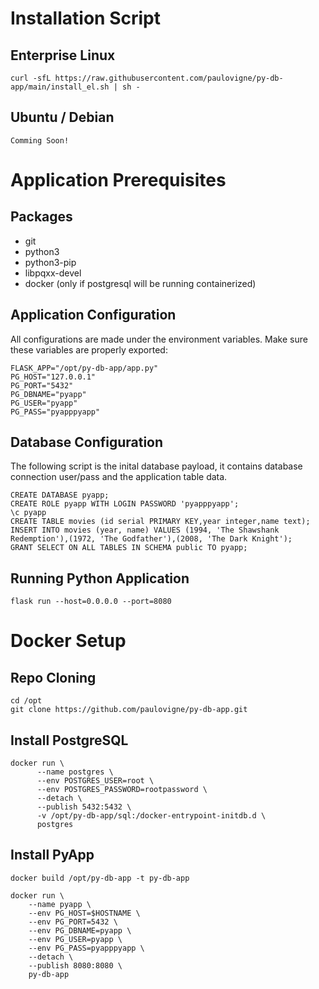 # Installation Script

## Enterprise Linux
```
curl -sfL https://raw.githubusercontent.com/paulovigne/py-db-app/main/install_el.sh | sh -
```

## Ubuntu / Debian
```
Comming Soon!
```

# Application Prerequisites

## Packages

- git
- python3
- python3-pip
- libpqxx-devel
- docker (only if postgresql will be running containerized)

## Application Configuration

All configurations are made under the environment variables. Make sure these variables are properly exported:

```
FLASK_APP="/opt/py-db-app/app.py"
PG_HOST="127.0.0.1"
PG_PORT="5432"
PG_DBNAME="pyapp"
PG_USER="pyapp"
PG_PASS="pyapppyapp"
```

## Database Configuration

The following script is the inital database payload, it contains database connection user/pass and the application table data.

```
CREATE DATABASE pyapp;
CREATE ROLE pyapp WITH LOGIN PASSWORD 'pyapppyapp';
\c pyapp
CREATE TABLE movies (id serial PRIMARY KEY,year integer,name text);
INSERT INTO movies (year, name) VALUES (1994, 'The Shawshank Redemption'),(1972, 'The Godfather'),(2008, 'The Dark Knight');
GRANT SELECT ON ALL TABLES IN SCHEMA public TO pyapp;
```

## Running Python Application

```
flask run --host=0.0.0.0 --port=8080
```

# Docker Setup

## Repo Cloning
```
cd /opt
git clone https://github.com/paulovigne/py-db-app.git
```
## Install PostgreSQL

```
docker run \
      --name postgres \
      --env POSTGRES_USER=root \
      --env POSTGRES_PASSWORD=rootpassword \
      --detach \
      --publish 5432:5432 \
      -v /opt/py-db-app/sql:/docker-entrypoint-initdb.d \
      postgres
```

## Install PyApp

```
docker build /opt/py-db-app -t py-db-app

docker run \
    --name pyapp \
    --env PG_HOST=$HOSTNAME \
    --env PG_PORT=5432 \
    --env PG_DBNAME=pyapp \
    --env PG_USER=pyapp \
    --env PG_PASS=pyapppyapp \
    --detach \
    --publish 8080:8080 \
    py-db-app
```
